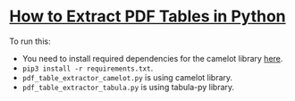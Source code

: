 # [How to Extract PDF Tables in Python](https://www.thepythoncode.com/article/extract-pdf-tables-in-python-camelot)
To run this:
- You need to install required dependencies for the camelot library [here](https://camelot-py.readthedocs.io/en/master/user/install-deps.html#install-deps).
- `pip3 install -r requirements.txt`.
- `pdf_table_extractor_camelot.py` is using camelot library.
- `pdf_table_extractor_tabula.py` is using tabula-py library.